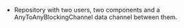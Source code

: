 * Repository with two users, two components and a AnyToAnyBlockingChannel data channel between them.
